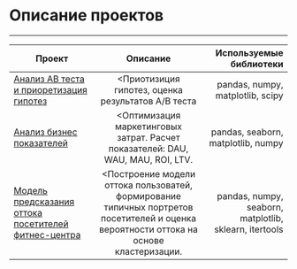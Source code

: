 # Описание проектов
---
|Проект| Описание |Используемые библиотеки |
| ------------- |:------------------:| -----:|
| [Анализ АВ теста и приоретизация гипотез](https://github.com/romanovevg/project/blob/master/ab_test_analysis/ab_test_analysis.ipynb)|<Приотизиция гипотез, оценка результатов A/B теста|pandas, numpy, matplotlib, scipy  |
| [Анализ бизнес показателей](https://github.com/romanovevg/project/blob/master/business_performance_analysis/business_performance_analysis.ipynb) |<Оптимизация маркетинговых затрат. Расчет показателей: DAU, WAU, MAU, ROI, LTV.|  pandas, seaborn, matplotlib, numpy  |
|[Модель предсказания оттока посетителей фитнес-центра](https://github.com/romanovevg/project/blob/master/user_churn_machine_learning_model/user_churn_machine_learning_model.ipynb)| <Построение модели оттока пользоватей, формирование типичных портретов посетителей и оценка вероятности оттока на основе кластеризации.|  pandas, numpy, seaborn, matplotlib, sklearn, itertools|

